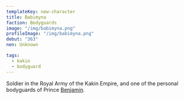 ```yaml
---
templateKey: new-character
title: Babimyna
faction: Bodyguards
image: "/img/babimyna.png"
profileImage: "/img/babimyna.png"
debut: "363"
nen: Unknown

tags:
  - kakin
  - bodyguard
---
```


Soldier in the Royal Army of the Kakin Empire, and one of the personal bodyguards of Prince [Benjamin](/character/benjamin/).
